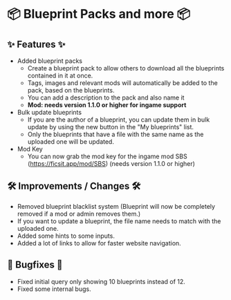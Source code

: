 # 📦 Blueprint Packs and more 📦

## ✨ Features ✨ 

* Added blueprint packs
  * Create a blueprint pack to allow others to download all the blueprints contained in it at once.
  * Tags, images and relevant mods will automatically be added to the pack, based on the blueprints.
  * You can add a description to the pack and also name it
  * **Mod: needs version 1.1.0 or higher for ingame support**
* Bulk update blueprints
  * If you are the author of a blueprint, you can update them in bulk update by using the new button in the "My blueprints" list.
  * Only the blueprints that have a file with the same name as the uploaded one will be updated.
* Mod Key
  * You can now grab the mod key for the ingame mod SBS (https://ficsit.app/mod/SBS) (needs version 1.1.0 or higher)

## 🛠️ Improvements / Changes 🛠️

* Removed blueprint blacklist system (Blueprint will now be completely removed if a mod or admin removes them.)
* If you want to update a blueprint, the file name needs to match with the uploaded one.
* Added some hints to some inputs.
* Added a lot of links to allow for faster website navigation.

## 🐛 Bugfixes 🐛
* Fixed initial query only showing 10 blueprints instead of 12.
* Fixed some internal bugs.